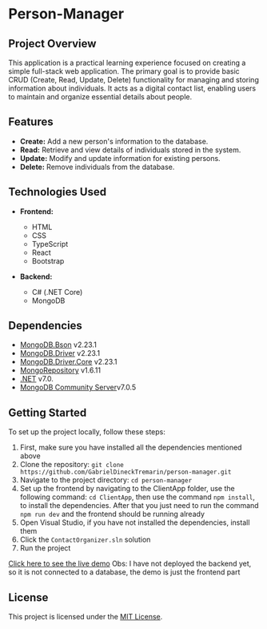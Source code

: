 # Person-Manager

## Project Overview

This application is a practical learning experience focused on creating a simple full-stack web application. The primary goal is to provide basic CRUD (Create, Read, Update, Delete) functionality for managing and storing information about individuals. It acts as a digital contact list, enabling users to maintain and organize essential details about people.

## Features

- **Create:** Add a new person's information to the database.
- **Read:** Retrieve and view details of individuals stored in the system.
- **Update:** Modify and update information for existing persons.
- **Delete:** Remove individuals from the database.

## Technologies Used

- **Frontend:**
  - HTML
  - CSS
  - TypeScript
  - React
  - Bootstrap

- **Backend:**
  - C# (.NET Core)
  - MongoDB

## Dependencies
- [MongoDB.Bson](https://www.nuget.org/packages/MongoDB.Bson/) v2.23.1
- [MongoDB.Driver](https://www.nuget.org/packages/MongoDB.Driver/) v2.23.1
- [MongoDB.Driver.Core](https://www.nuget.org/packages/MongoDB.Driver.Core/) v2.23.1
- [MongoRepository](https://www.nuget.org/packages/MongoRepository/) v1.6.11
- [.NET](https://dotnet.microsoft.com/download/dotnet) v7.0.
- [MongoDB Community Server](https://www.mongodb.com/try/download/community)v7.0.5

## Getting Started

To set up the project locally, follow these steps:

1. First, make sure you have installed all the dependencies mentioned above
2. Clone the repository: `git clone https://github.com/GabrielDineckTremarin/person-manager.git` <br>
3. Navigate to the project directory: `cd person-manager` <br>
4. Set up the frontend by navigating to the ClientApp folder, use the following command: `cd ClientApp`,
then use the command `npm install`, to install the dependencies. After that you just need to run the command `npm run dev` and the frontend should be running already
5. Open Visual Studio, if you have not installed the dependencies, install them
6. Click the `ContactOrganizer.sln` solution
7. Run the project

[Click here to see the live demo](https://contact-maganer-gdt.netlify.app/)
Obs: I have not deployed the backend yet, so it is not connected to a database, the demo is just the frontend part

## License

This project is licensed under the [MIT License](LICENSE.md).




